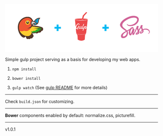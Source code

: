 ![Bower + Gulp + Sass](bower-gulp-sass.png)

Simple gulp project serving as a basis for developing my web apps.

1. `npm install`

2. `bower install`

3. `gulp watch` (See [gulp README](gulp/README.md) for more details)


---

Check `build.json` for customizing.


---

**Bower** components enabled by default: normalize.css, picturefill.

---

v1.0.1
